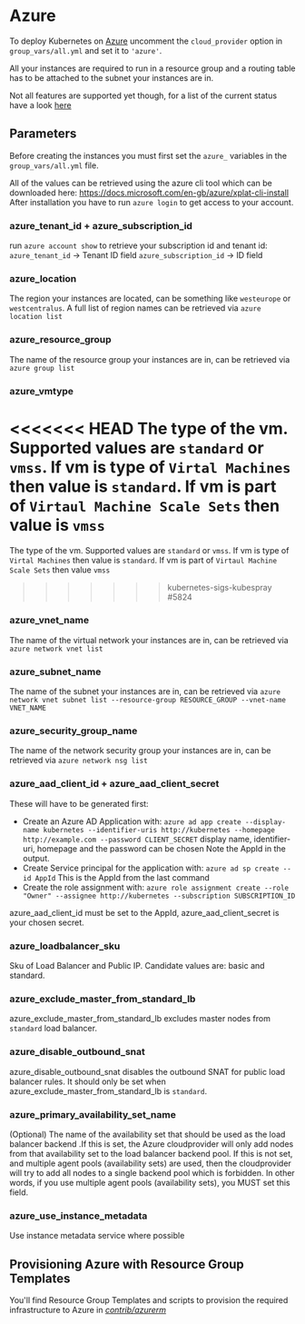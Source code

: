 # Azure

To deploy Kubernetes on [Azure](https://azure.microsoft.com) uncomment the `cloud_provider` option in `group_vars/all.yml` and set it to `'azure'`.

All your instances are required to run in a resource group and a routing table has to be attached to the subnet your instances are in.

Not all features are supported yet though, for a list of the current status have a look [here](https://github.com/colemickens/azure-kubernetes-status)

## Parameters

Before creating the instances you must first set the `azure_` variables in the `group_vars/all.yml` file.

All of the values can be retrieved using the azure cli tool which can be downloaded here: <https://docs.microsoft.com/en-gb/azure/xplat-cli-install>
After installation you have to run `azure login` to get access to your account.

### azure\_tenant\_id + azure\_subscription\_id

run `azure account show` to retrieve your subscription id and tenant id:
`azure_tenant_id` -> Tenant ID field
`azure_subscription_id` -> ID field

### azure\_location

The region your instances are located, can be something like `westeurope` or `westcentralus`. A full list of region names can be retrieved via `azure location list`

### azure\_resource\_group

The name of the resource group your instances are in, can be retrieved via `azure group list`

### azure\_vmtype

<<<<<<< HEAD
The type of the vm. Supported values are `standard` or `vmss`. If vm is type of `Virtal Machines` then value is `standard`. If vm is part of `Virtaul Machine Scale Sets` then value is `vmss`
=======
The type of the vm. Supported values are `standard` or `vmss`. If vm is type of `Virtal Machines` then value is `standard`. If vm is part of `Virtaul Machine Scale Sets` then value `vmss`
>>>>>>> kubernetes-sigs-kubespray #5824

### azure\_vnet\_name

The name of the virtual network your instances are in, can be retrieved via `azure network vnet list`

### azure\_subnet\_name

The name of the subnet your instances are in, can be retrieved via `azure network vnet subnet list --resource-group RESOURCE_GROUP --vnet-name VNET_NAME`

### azure\_security\_group\_name

The name of the network security group your instances are in, can be retrieved via `azure network nsg list`

### azure\_aad\_client\_id + azure\_aad\_client\_secret

These will have to be generated first:

- Create an Azure AD Application with:
`azure ad app create --display-name kubernetes --identifier-uris http://kubernetes --homepage http://example.com --password CLIENT_SECRET`
display name, identifier-uri, homepage and the password can be chosen
Note the AppId in the output.
- Create Service principal for the application with:
`azure ad sp create --id AppId`
This is the AppId from the last command
- Create the role assignment with:
`azure role assignment create --role "Owner" --assignee http://kubernetes --subscription SUBSCRIPTION_ID`

azure\_aad\_client\_id must be set to the AppId, azure\_aad\_client\_secret is your chosen secret.

### azure\_loadbalancer\_sku

Sku of Load Balancer and Public IP. Candidate values are: basic and standard.

### azure\_exclude\_master\_from\_standard\_lb

azure\_exclude\_master\_from\_standard\_lb excludes master nodes from `standard` load balancer.

### azure\_disable\_outbound\_snat

azure\_disable\_outbound\_snat disables the outbound SNAT for public load balancer rules. It should only be set when azure\_exclude\_master\_from\_standard\_lb is `standard`.

### azure\_primary\_availability\_set\_name

(Optional) The name of the availability set that should be used as the load balancer backend .If this is set, the Azure
cloudprovider will only add nodes from that availability set to the load balancer backend pool. If this is not set, and
multiple agent pools (availability sets) are used, then the cloudprovider will try to add all nodes to a single backend
pool which is forbidden. In other words, if you use multiple agent pools (availability sets), you MUST set this field.

### azure\_use\_instance\_metadata

Use instance metadata service where possible

## Provisioning Azure with Resource Group Templates

You'll find Resource Group Templates and scripts to provision the required infrastructure to Azure in [*contrib/azurerm*](../contrib/azurerm/README.md)
